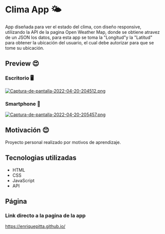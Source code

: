 # Clima App 🌤️
App diseñada para ver el estado del clima, con diseño responsive, utilizando la API de la pagina Open Weather Map, donde se obtiene atravez de un JSON los datos, para esta app se toma la "Longitud"y la "Latitud" para obtener la ubicación del usuario, el cual debe autorizar para que se tome su ubicación.

## Preview 😍
### Escritorio 🖥️
[![Captura-de-pantalla-2022-04-20-204512.png](https://i.postimg.cc/Xvx4y8St/Captura-de-pantalla-2022-04-20-204512.png)](https://postimg.cc/McchC1GY)

### Smartphone 📱
[![Captura-de-pantalla-2022-04-20-205457.png](https://i.postimg.cc/0QBvVyNf/Captura-de-pantalla-2022-04-20-205457.png)](https://postimg.cc/Q91vts19)

## Motivación 😊
Proyecto personal realizado por motivos de aprendizaje. 

## Tecnologias utilizadas
- HTML
- CSS
- JavaScript
- API

## Página
### Link directo a la pagina de la app
https://enriquepitta.github.io/
